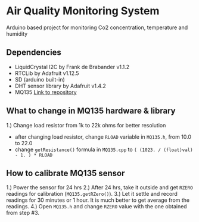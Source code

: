 # Air Quality Monitoring System
Arduino based project for monitoring Co2 concentration, temperature and humidity

## Dependencies
  - LiquidCrystal I2C by Frank de Brabander v1.1.2
  - RTCLib by Adafruit v1.12.5
  - SD (arduino built-in)
  - DHT sensor library by Adafruit v1.4.2
  - MQ135 [Link to repository](https://github.com/GeorgK/MQ135/blob/master/MQ135.cpp)

## What to change in MQ135 hardware & library 
1.) Change load resistor from 1k to 22k ohms for better resolution
  - after changing load resistor, change `RLOAD` variable in `MQ135.h`, from 10.0 to 22.0
  - change `getResistance()` formula in `MQ135.cpp` to `( (1023. / (float)val) - 1. ) * RLOAD`
  
## How to calibrate MQ135 sensor
1.) Power the sensor for 24 hrs
2.) After 24 hrs, take it outside and get `RZERO` readings for calibration (`MQ135.getRZero()`).
3.) Let it settle and record readings for 30 minutes or 1 hour. It is much better to get average from the readings.
4.) Open `MQ135.h` and change `RZERO` value with the one obtained from step #3.
